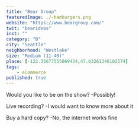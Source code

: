 ```yaml
--- 
title: "Bear Group" 
featuredImage: ./-hamburgers.png 
website: "https://www.beargroup.com/" 
twit: "bearideas"
inst: ""
category: "B" 
city: "Seattle"
neighborhood: "Westlake"
size: "Medium (11-40)"
place: [-122.35677555069434,47.63261346102574]
tags:
    - eCommerce
published: true
--- 
```


Would you like to be on the show? 
-Possibly! 

Live recording? 
-I would want to know more about it 

Buy a hard copy? 
-No, the internet works fine 
